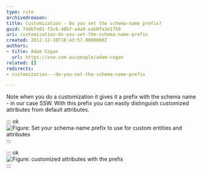 ```yaml
---
type: rule
archivedreason: 
title: Customization - Do you set the schema-name prefix?
guid: 74db7e01-f2c6-40b7-a4a9-eab0fa3e1758
uri: customization-do-you-set-the-schema-name-prefix
created: 2012-12-10T18:43:57.0000000Z
authors:
- title: Adam Cogan
  url: https://ssw.com.au/people/adam-cogan
related: []
redirects:
- customization---do-you-set-the-schema-name-prefix

---
```


Note when you do a customization it gives it a prefix with the schema name - in           our case SSW. With this prefix you can easily distinguish customized attributes           from default attributes.

<!--endintro-->


::: ok  
![Figure: Set your schema-name prefix to use for custom entities and attributes](CRM\_PrefixSetting.jpg)  
:::


::: ok  
![Figure: customized attributes with the prefix](CRM\_Prefix.jpg)  
:::

